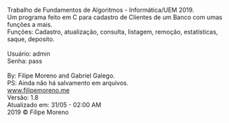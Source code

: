   Trabalho de Fundamentos de Algoritmos - Informática/UEM 2019.<br>
  Um programa feito em C para cadastro de Clientes de um Banco com umas funções a mais.<br>
  Funções: Cadastro, atualização, consulta, listagem, remoção, estatísticas, saque, deposito.<br>
  <br>
  Usuário: admin<br>
  Senha: pass<br>
  <br>
  By: Filipe Moreno and Gabriel Galego.<br>
  PS: Ainda não há salvamento em arquivos.<br>
  www.filipemoreno.me<br>
  Versão: 1.8<br>
  Atualizado em: 31/05 - 02:00 AM<br>
  2019 © Filipe Moreno
